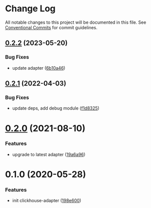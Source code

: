 # Change Log

All notable changes to this project will be documented in this file.
See [Conventional Commits](https://conventionalcommits.org) for commit guidelines.

## [0.2.2](https://github.com/microfleet/clickhouse-adapter/compare/@microfleet/root-test@0.2.1...@microfleet/root-test@0.2.2) (2023-05-20)

### Bug Fixes

- update adapter ([6b10a46](https://github.com/microfleet/clickhouse-adapter/commit/6b10a46ff8c6aa02607003de88c8d5083a909521))

## [0.2.1](https://github.com/microfleet/clickhouse-adapter/compare/@microfleet/root-test@0.2.0...@microfleet/root-test@0.2.1) (2022-04-03)

### Bug Fixes

- update deps, add debug module ([f1d8325](https://github.com/microfleet/clickhouse-adapter/commit/f1d83257cbc578bf2b6bfabc1288318b054e15d6))

# [0.2.0](https://github.com/microfleet/clickhouse-adapter/compare/@microfleet/root-test@0.1.0...@microfleet/root-test@0.2.0) (2021-08-10)

### Features

- upgrade to latest adapter ([19a6a96](https://github.com/microfleet/clickhouse-adapter/commit/19a6a9632f6674b7be1a9d2171aa7cee808fe11a))

# 0.1.0 (2020-05-28)

### Features

- init clickhouse-adapter ([198e600](https://github.com/microfleet/clickhouse-adapter/commit/198e6004c21c14feef6015edc28e7f4ca53d6bc8))

